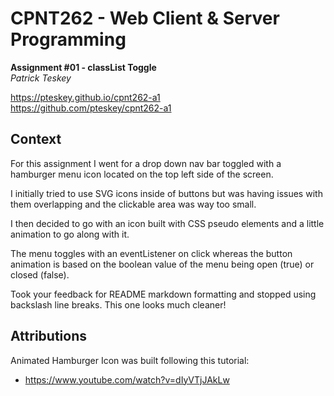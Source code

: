 # CPNT262 - Web Client & Server Programming

**Assignment #01 - classList Toggle**  
*Patrick Teskey*

https://pteskey.github.io/cpnt262-a1  
https://github.com/pteskey/cpnt262-a1

## Context  

For this assignment I went for a drop down nav bar toggled with a hamburger menu icon located on the top left side of the screen. 

I initially tried to use SVG icons inside of buttons but was having issues with them overlapping and the clickable area was way too small.

I then decided to go with an icon built with CSS pseudo elements and a little animation to go along with it.

The menu toggles with an eventListener on click whereas the button animation is based on the boolean value of the menu being open (true) or closed (false).

Took your feedback for README markdown formatting and stopped using backslash line breaks. This one looks much cleaner!

## Attributions  

Animated Hamburger Icon was built following this tutorial:
- https://www.youtube.com/watch?v=dIyVTjJAkLw